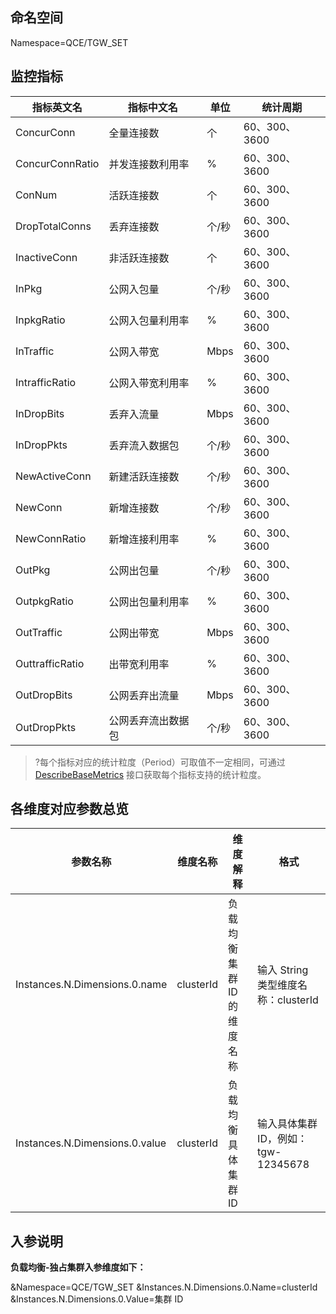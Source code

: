 ## 命名空间

Namespace=QCE/TGW_SET

## 监控指标

| 指标英文名      | 指标中文名         | 单位  | 统计周期 |
| --------------- | ------------------ | ----- | -------- |
| ConcurConn      | 全量连接数         | 个    | 60、300、3600  |
| ConcurConnRatio | 并发连接数利用率   | %     | 60、300、3600  |
| ConNum          | 活跃连接数         | 个    | 60、300、3600  |
| DropTotalConns  | 丢弃连接数         | 个/秒 | 60、300、3600|
| InactiveConn    | 非活跃连接数       | 个    | 60、300、3600 |
| InPkg           | 公网入包量         | 个/秒 | 60、300、3600 |
| InpkgRatio      | 公网入包量利用率   | %     | 60、300、3600  |
| InTraffic       | 公网入带宽         | Mbps  | 60、300、3600  |
| IntrafficRatio  | 公网入带宽利用率   | %     | 60、300、3600  |
| InDropBits      | 丢弃入流量         | Mbps  | 60、300、3600 |
| InDropPkts      | 丢弃流入数据包     | 个/秒 | 60、300、3600 |
| NewActiveConn   | 新建活跃连接数     | 个/秒 | 60、300、3600  |
| NewConn         | 新增连接数         | 个/秒 | 60、300、3600 |
| NewConnRatio    | 新增连接利用率     | %     | 60、300、3600 |
| OutPkg          | 公网出包量         | 个/秒 | 60、300、3600  |
| OutpkgRatio     | 公网出包量利用率   | %     | 60、300、3600|
| OutTraffic      | 公网出带宽         | Mbps  | 60、300、3600 |
| OuttrafficRatio | 出带宽利用率       | %     | 60、300、3600|
| OutDropBits     | 公网丢弃出流量     | Mbps  | 60、300、3600 |
| OutDropPkts     | 公网丢弃流出数据包 | 个/秒 | 60、300、3600  |

> ?每个指标对应的统计粒度（Period）可取值不一定相同，可通过 [DescribeBaseMetrics](https://cloud.tencent.com/document/product/248/30351) 接口获取每个指标支持的统计粒度。

## 各维度对应参数总览

| 参数名称                       | 维度名称  | 维度解释                   | 格式                                |
| ------------------------------ | --------- | -------------------------- | ----------------------------------- |
| Instances.N.Dimensions.0.name  | clusterId | 负载均衡集群 ID 的维度名称 | 输入 String 类型维度名称：clusterId |
| Instances.N.Dimensions.0.value | clusterId | 负载均衡具体集群 ID        | 输入具体集群 ID，例如：tgw-12345678 |

## 入参说明

**负载均衡-独占集群入参维度如下：**

&Namespace=QCE/TGW_SET
&Instances.N.Dimensions.0.Name=clusterId
&Instances.N.Dimensions.0.Value=集群 ID
